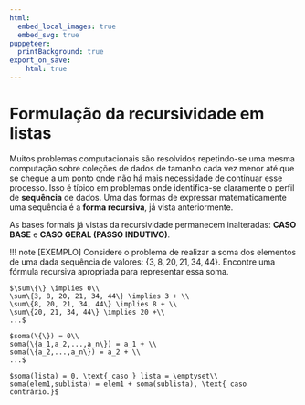 ```yaml
---
html:
  embed_local_images: true
  embed_svg: true
puppeteer: 
  printBackground: true
export_on_save:
    html: true
---
```

<!-- 27 -->

# Formulação da recursividade em listas
Muitos problemas computacionais são resolvidos repetindo-se uma mesma computação sobre coleções de dados de tamanho cada vez menor até que se chegue a um ponto onde não há mais necessidade de continuar esse processo. Isso é típico em problemas onde identifica-se claramente o perfil de **sequência** de dados. Uma das formas de expressar matematicamente uma sequência é a **forma recursiva**, já vista anteriormente.

As bases formais já vistas da recursividade permanecem inalteradas: **CASO BASE** e **CASO GERAL (PASSO INDUTIVO)**. 

!!! note [EXEMPLO] Considere o problema de realizar a soma dos elementos de uma dada sequência de valores: $\{3, 8, 20, 21, 34, 44\}$. Encontre uma fórmula recursiva apropriada para representar essa soma.

    $\sum\{\} \implies 0\\
    \sum\{3, 8, 20, 21, 34, 44\} \implies 3 + \\
    \sum\{8, 20, 21, 34, 44\} \implies 8 + \\
    \sum\{20, 21, 34, 44\} \implies 20 +\\
    ...$

    $soma(\{\}) = 0\\
    soma(\{a_1,a_2,...,a_n\}) = a_1 + \\
    soma(\{a_2,...,a_n\}) = a_2 + \\
    ...$

    $soma(lista) = 0, \text{ caso } lista = \emptyset\\
    soma(elem1,sublista) = elem1 + soma(sublista), \text{ caso contrário.}$